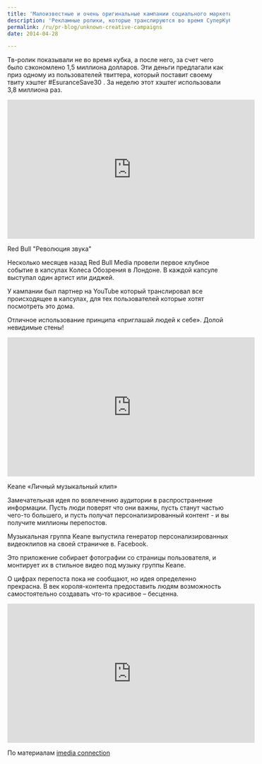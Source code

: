 ```yaml
---
title: 'Малоизвестные и очень оригинальные кампании социального маркетинга'
description: 'Рекламные ролики, которые транслируются во время СуперКубка – по-настоящему золотые, на них тратятся миллионы долларов. Компания Esurance решила использовать СуперКубок весьма необычным способом, хитро совместив в кампании использование социальных медиа и телевидения.'
permalink: /ru/pr-blog/unknown-creative-campaigns
date: 2014-04-28

---
```


Тв-ролик показывали не во время кубка, а после него, за счет чего было сэкономлено 1,5 миллиона долларов. Эти деньги предлагали как приз одному из пользователей твиттера, который поставит своему твиту хэштег  #EsuranceSave30 .  За неделю этот хэштег использовали 3,8 миллиона раз.

<iframe width="560" height="315" src="https://www.youtube.com/embed/fQ6brprBSGk" frameborder="0" allowfullscreen></iframe>

Red Bull "Революция звука"

Несколько месяцев назад Red Bull Media провели  первое клубное событие в капсулах Колеса Обозрения в Лондоне. В каждой капсуле выступал один артист или диджей.

У кампании был партнер на YouTube который транслировал все происходящее в капсулах, для тех пользователей которые хотят посмотреть это дома.

Отличное использование принципа «приглашай людей к себе». Долой невидимые стены!

<iframe width="560" height="315" src="https://www.youtube.com/embed/TFRPNlRzCuw" frameborder="0" allowfullscreen></iframe>

Keane «Личный музыкальный клип»

Замечательная идея по вовлечению аудитории в распространение информации. Пусть люди поверят что они важны, пусть станут частью чего-то большего, и пусть получат персонализированный контент  - и вы получите миллионы перепостов.

Музыкальная группа  Keane выпустила генератор персонализированных видеоклипов на своей страничке в. Facebook.

Это приложение собирает фотографии со страницы пользователя, и монтирует их в стильное видео под музыку группы Keane.

О цифрах перепоста пока не сообщают, но идея определенно прекрасна. В век короля-контента предоставить людям возможность самостоятельно создавать что-то красивое – бесценна.

<iframe width="560" height="315" src="https://www.youtube.com/embed/PlVXo7BmVLU" frameborder="0" allowfullscreen></iframe>

По материалам <a href="http://www.imediaconnection.com/content/36409.asp">imedia connection </a>

